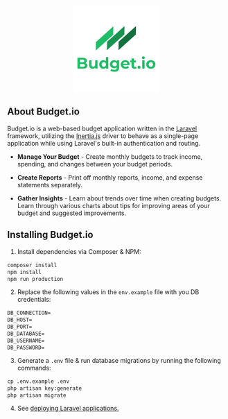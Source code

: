 <p align="center">
  <img src="https://github.com/chx2/Budget.io/blob/master/public/img/logo.png" alt="Budget.io Logo">
</p>

## About Budget.io

Budget.io is a web-based budget application written in the 
[Laravel](https://laravel.com/) framework, utilizing the 
[Inertia.js](https://inertiajs.com/) driver to behave as 
a single-page application while using Laravel's built-in 
authentication and routing.

* **Manage Your Budget** - Create monthly budgets to 
track income, spending, and changes between your budget 
periods.

* **Create Reports** - Print off monthly reports, income, 
and expense statements separately.

* **Gather Insights** - Learn about trends over time when 
creating budgets.  Learn through various charts about 
tips for improving areas of your budget and suggested 
improvements.

## Installing Budget.io

1. Install dependencies via Composer & NPM:

```
composer install
npm install
npm run production
```

2. Replace the following values in the `env.example` file 
with you DB credentials:
```
DB_CONNECTION=
DB_HOST=
DB_PORT=
DB_DATABASE=
DB_USERNAME=
DB_PASSWORD=
```

3. Generate a `.env` file & run database migrations by running the following commands:

```
cp .env.example .env
php artisan key:generate
php artisan migrate
```

4. See [deploying Laravel applications.](https://laravel.com/docs/8.x/deployment#introduction)
